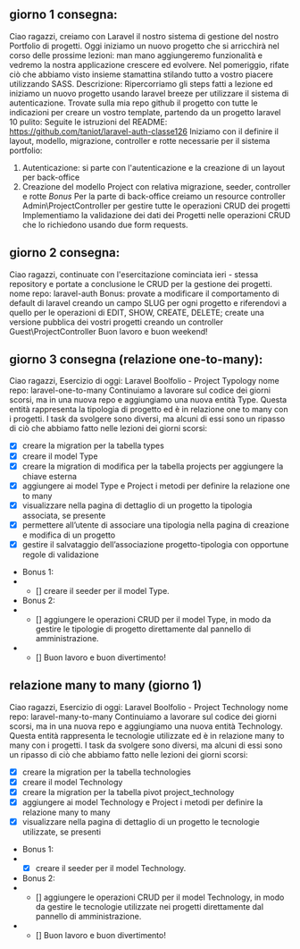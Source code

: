 ## giorno 1 consegna:

Ciao ragazzi,
creiamo con Laravel il nostro sistema di gestione del nostro Portfolio di progetti.
Oggi iniziamo un nuovo progetto che si arricchirà nel corso delle prossime lezioni: man mano aggiungeremo funzionalità e vedremo la nostra applicazione crescere ed evolvere.
Nel pomeriggio, rifate ciò che abbiamo visto insieme stamattina stilando tutto a vostro piacere utilizzando SASS.
Descrizione:
Ripercorriamo gli steps fatti a lezione ed iniziamo un nuovo progetto usando laravel breeze per utilizzare il sistema di autenticazione.
Trovate sulla mia repo github il progetto con tutte le indicazioni per creare un vostro template, partendo da un progetto laravel 10 pulito:
Seguite le istruzioni del README:
https://github.com/taniot/laravel-auth-classe126
Iniziamo con il definire il layout, modello, migrazione, controller e rotte necessarie per il sistema portfolio:

1. Autenticazione: si parte con l'autenticazione e la creazione di un layout per back-office
2. Creazione del modello Project con relativa migrazione, seeder, controller e rotte
   _Bonus_
   Per la parte di back-office creiamo un resource controller Admin\ProjectController per gestire tutte le operazioni CRUD dei progetti
   Implementiamo la validazione dei dati dei Progetti nelle operazioni CRUD che lo richiedono usando due form requests.

## giorno 2 consegna:

Ciao ragazzi,
continuate con l'esercitazione cominciata ieri - stessa repository e portate a conclusione le CRUD per la gestione dei progetti.
nome repo: laravel-auth
Bonus:
provate a modificare il comportamento di default di laravel creando un campo SLUG per ogni progetto e riferendovi a quello per le operazioni di EDIT, SHOW, CREATE, DELETE;
create una versione pubblica dei vostri progetti creando un controller Guest\ProjectController
Buon lavoro e buon weekend!

## giorno 3 consegna (relazione one-to-many):

Ciao ragazzi,
Esercizio di oggi: Laravel Boolfolio - Project Typology
nome repo: laravel-one-to-many
Continuiamo a lavorare sul codice dei giorni scorsi, ma in una nuova repo e aggiungiamo una nuova entità Type. Questa entità rappresenta la tipologia di progetto ed è in relazione one to many con i progetti.
I task da svolgere sono diversi, ma alcuni di essi sono un ripasso di ciò che abbiamo fatto nelle lezioni dei giorni scorsi:

-   [x] creare la migration per la tabella types
-   [x] creare il model Type
-   [x] creare la migration di modifica per la tabella projects per aggiungere la chiave esterna
-   [x] aggiungere ai model Type e Project i metodi per definire la relazione one to many
-   [x] visualizzare nella pagina di dettaglio di un progetto la tipologia associata, se presente
-   [x] permettere all’utente di associare una tipologia nella pagina di creazione e modifica di un progetto
-   [x] gestire il salvataggio dell’associazione progetto-tipologia con opportune regole di validazione
-   Bonus 1:
-   -   [] creare il seeder per il model Type.
-   Bonus 2:
-   -   [] aggiungere le operazioni CRUD per il model Type, in modo da gestire le tipologie di progetto direttamente dal pannello di amministrazione.
-   -   [] Buon lavoro e buon divertimento!

## relazione many to many (giorno 1)

Ciao ragazzi,
Esercizio di oggi: Laravel Boolfolio - Project Technology
nome repo: laravel-many-to-many
Continuiamo a lavorare sul codice dei giorni scorsi, ma in una nuova repo e aggiungiamo una nuova entità Technology.
Questa entità rappresenta le tecnologie utilizzate ed è in relazione many to many con i progetti.
I task da svolgere sono diversi, ma alcuni di essi sono un ripasso di ciò che abbiamo fatto nelle lezioni dei giorni scorsi:

-   [x] creare la migration per la tabella technologies
-   [x] creare il model Technology
-   [x] creare la migration per la tabella pivot project_technology
-   [x] aggiungere ai model Technology e Project i metodi per definire la relazione many to many
-   [x] visualizzare nella pagina di dettaglio di un progetto le tecnologie utilizzate, se presenti
-   Bonus 1:
-   -   [x] creare il seeder per il model Technology.
-   Bonus 2:
-   -   [] aggiungere le operazioni CRUD per il model Technology, in modo da gestire le tecnologie utilizzate nei progetti direttamente dal pannello di amministrazione.
-   -   [] Buon lavoro e buon divertimento!
